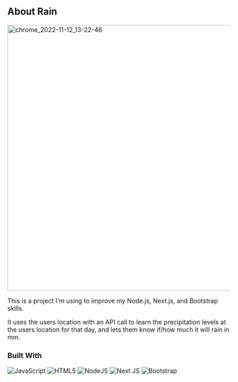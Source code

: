 ## About Rain

<img width="600" alt="chrome_2022-11-12_13-22-46" src="https://i.imgur.com/O4u57U6.png">

This is a project I'm using to improve my Node.js, Next.js, and Bootstrap skills.

It uses the users location with an API call to learn the precipitation levels at the users location for that day, and lets them know if/how much it will rain in mm.

### Built With

![JavaScript](https://img.shields.io/badge/javascript-%23323330.svg?style=for-the-badge&logo=javascript&logoColor=%23F7DF1E)
![HTML5](https://img.shields.io/badge/html5-%23E34F26.svg?style=for-the-badge&logo=html5&logoColor=white)
![NodeJS](https://img.shields.io/badge/node.js-6DA55F?style=for-the-badge&logo=node.js&logoColor=white)
![Next JS](https://img.shields.io/badge/Next-black?style=for-the-badge&logo=next.js&logoColor=white)
![Bootstrap](https://img.shields.io/badge/bootstrap-%23563D7C.svg?style=for-the-badge&logo=bootstrap&logoColor=white)
